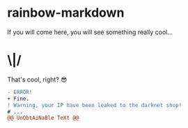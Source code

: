 # rainbow-markdown
If you will come here, you will see something really cool...
# \\|/
That's cool, right? 😎
```diff
- ERROR!
+ Fine.
! Warning, your IP have been leaked to the darknet shop!
# ...
@@ UnObtAiNaBle TeXt @@
```
